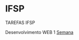 # IFSP
TAREFAS IFSP

Desenvolvimento WEB
1 [Semana](https://github.com/conradobr1/IFSP/tree/main/Desenvolvimento%20WEB/1Semana)
